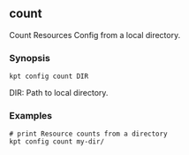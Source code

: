 ## count

Count Resources Config from a local directory.

### Synopsis

    kpt config count DIR

  DIR:
    Path to local directory.

### Examples

    # print Resource counts from a directory
    kpt config count my-dir/